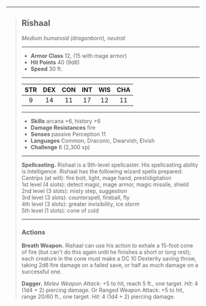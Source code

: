 ***
> ## Rishaal
> *Medium humanoid (dragonborn), neutral*
> 
> ***
> 
> - **Armor Class** 12, (15 with mage armor)
> - **Hit Points** 40 (9d8)
> - **Speed** 30 ft.
> 
> ***
> 
> |STR|DEX|CON|INT|WIS|CHA|
> |:---:|:---:|:---:|:---:|:---:|:---:|
> |9|14|11|17|12|11|
> 
> ***
> 
> - **Skills** arcana +6, history +6
> - **Damage Resistances** fire
> - **Senses** passive Perception 11
> - **Languages** Common, Draconic, Dwarvish, Elvish
> - **Challenge** 6 (2,300 xp)
> 
> ***
> 
> **Spellcasting.** Rishaal is a 9th-level spellcaster. His spellcasting ability is Intelligence. Rishaal has the following wizard spells prepared:  
> Cantrips (at will): fire bolt, light, mage hand, prestidigitation  
> 1st level (4 slots): detect magic, mage armor, magic missile, shield  
> 2nd level (3 slots): misty step, suggestion  
> 3rd level (3 slots): counterspell, fireball, fly  
> 4th level (3 slots): greater invisibility, ice storm  
> 5th level (1 slots): cone of cold
> 
> ***
> 
> ### Actions
> **Breath Weapon.** Rishaal can use his action to exhale a 15-foot cone of fire (but can't do this again until he finishes a short or long rest); each creature in the cone must make a DC 10 Dexterity saving throw, taking 2d6 fire damage on a failed save, or half as much damage on a successful one.
> 
> **Dagger.** *Melee Weapon Attack:* +5 to hit, reach 5 ft., one target. *Hit:* 4 (1d4 + 2) piercing damage. Or Ranged Weapon Attack: +5 to hit, range 20/60 ft., one target. *Hit:* 4 (1d4 + 2) piercing damage.